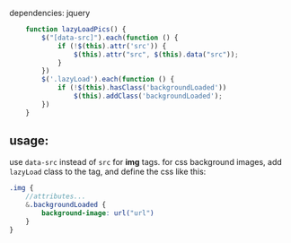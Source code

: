dependencies: jquery
```js
    function lazyLoadPics() {
        $("[data-src]").each(function () {
            if (!$(this).attr('src')) {
                $(this).attr("src", $(this).data("src"));
            }
        })
        $('.lazyLoad').each(function () {
            if (!$(this).hasClass('backgroundLoaded'))
                $(this).addClass('backgroundLoaded');
        })
    }
```

## usage:
use `data-src` instead of `src` for **img** tags.
for css background images, add `lazyLoad` class to the tag, and define the css like this:

```scss
.img {
	//attributes...
	&.backgroundLoaded {
		background-image: url("url")
	}
}
```